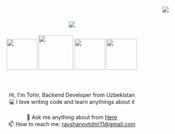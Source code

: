 <img align="right" src="https://visitor-badge.laobi.icu/badge?page_id=mabrur-h">

<h1 align="center">
  <a href="https://git.io/typing-svg">
    <img src="https://readme-typing-svg.herokuapp.com/?lines=Hi,+There!+👋;This+is+Tohir👨‍💻&center=true&size=30">
  </a>
</h1>

<h5 align="center">
  <a href="[https://www.linkedin.com/in/mabrurdev/](https://www.linkedin.com/in/tohir-ravshanov-73147a221/)" title="LinkedIn Profile"><img width="80" src="https://img.shields.io/badge/linkedin-%230077B5.svg?style=for-the-badge&logo=linkedin&logoColor=white"></a>
 <a href="[https://www.instagram.com/mabrur.h11/](https://www.instagram.com/_hamdamovich_/)" title="Insta Profile"><img width="90" src="https://img.shields.io/badge/instagram-%23E4405F.svg?style=for-the-badge&logo=Instagram&logoColor=white"></a>
 <a href="[https://t.me/mabrur_dev/](https://t.me/rth_777)" title="TG Profile"><img width="80" src="https://img.shields.io/badge/Telegram-2CA5E0?style=for-the-badge&logo=telegram&logoColor=white"></a>
 <a href="[https://www.facebook.com/mabrur.h11](https://www.facebook.com/toxir.ravshanov.14/)" title="FB Profile"><img width="80" src="https://img.shields.io/badge/Facebook-%231877F2.svg?style=for-the-badge&logo=Facebook&logoColor=white"></a>
</h5>
<br>
<p align="center">
  Hi, I'm Tohir, Backend Developer from Uzbekistan
  <br>
  💻 I love writing code and learn anythings about it
  <br>
  <br>
  💬 Ask me anything about from <a href="[https://t.me/mabrur_dev/](https://t.me/rth_777)">Here</a>
  <br>
  📫 How to reach me: <a href="mailto: ravshanovtohir11@gmail.com">ravshanovtohir11@gmail.com</a>
</p>
